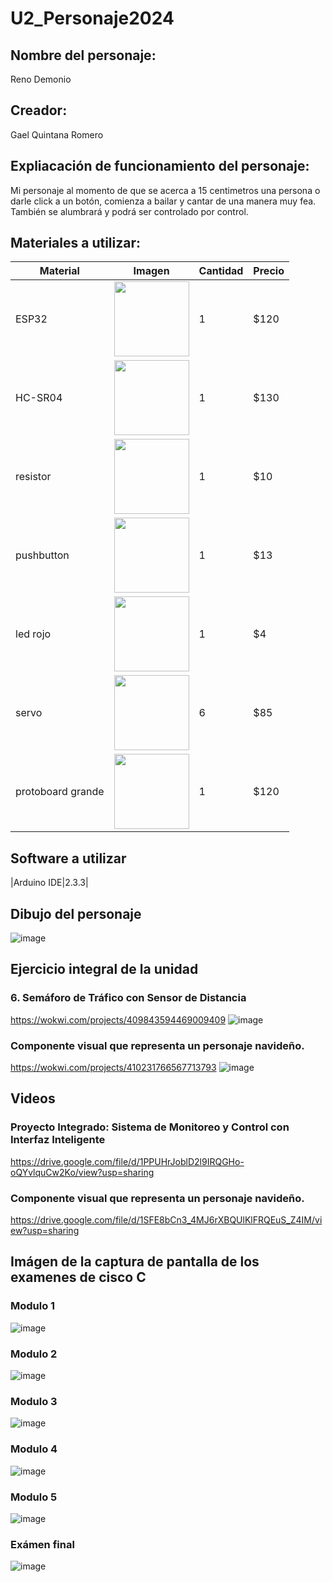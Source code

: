 # U2_Personaje2024

## Nombre del personaje:
Reno Demonio

## Creador:
Gael Quintana Romero

## Expliacación de funcionamiento del personaje:
Mi personaje al momento de que se acerca a 15 centimetros una persona o darle click
a un botón, comienza a bailar y cantar de una manera muy fea. También se alumbrará
y podrá ser controlado por control.

## Materiales a utilizar:
|Material | Imagen | Cantidad |Precio |
|--|--|--|--|
|ESP32|<img src="https://github.com/user-attachments/assets/32e36f85-9e75-4b46-9af0-002f56633eb7" width="120"/>|1|$120|
|HC-SR04|<img src="https://github.com/user-attachments/assets/f0885ad1-58f5-431d-828b-bf01f25ffe03" width="120"/>|1|$130|
|resistor|<img src="https://t4.ftcdn.net/jpg/04/73/82/57/240_F_473825773_OiLPUCkSbAoqGorPItlt1vFfFjQ6d17L.jpg" width="120"/>|1|$10|
|pushbutton|<img src="https://t3.ftcdn.net/jpg/04/95/72/04/240_F_495720441_S0uIc7L1vvUTqWQnqIJZHBokvHtFyS4L.jpg" width="120"/>|1|$13|
|led rojo|<img src="https://github.com/user-attachments/assets/027b6a09-e34e-4a64-9511-fafcfd2e18b9" width="120"/>|1|$4|
|servo|<img src="https://encrypted-tbn0.gstatic.com/images?q=tbn:ANd9GcSd908SDGIXabv-SGn59d_NTyctDRPRFS25aA&s" width="120"/>|6|$85|
|protoboard grande|<img src="https://encrypted-tbn0.gstatic.com/images?q=tbn:ANd9GcRJi0BY79hKELEZ3UaUURLQiRhyzIRAn0c6FQ&s" width="120"/>|1|$120|

## Software a utilizar
|Arduino IDE|2.3.3|
## Dibujo del personaje
![image](https://github.com/user-attachments/assets/e2b659b6-e021-4cf7-8797-039d2e0f24f9)

## Ejercicio integral de la unidad
### 6. Semáforo de Tráfico con Sensor de Distancia
https://wokwi.com/projects/409843594469009409
![image](https://github.com/user-attachments/assets/7cdb1d26-2811-48f0-84f6-b09108106fdc)

### Componente visual que representa un personaje navideño.
https://wokwi.com/projects/410231766567713793
![image](https://github.com/user-attachments/assets/373dedb0-c671-4c28-a165-3a2ea2561495)

## Videos
### Proyecto Integrado: Sistema de Monitoreo y Control con Interfaz Inteligente
https://drive.google.com/file/d/1PPUHrJoblD2l9IRQGHo-oQYvlquCw2Ko/view?usp=sharing
### Componente visual que representa un personaje navideño.
https://drive.google.com/file/d/1SFE8bCn3_4MJ6rXBQUlKlFRQEuS_Z4IM/view?usp=sharing

## Imágen de la captura de pantalla de los examenes de cisco C
### Modulo 1
![image](https://github.com/user-attachments/assets/8eb709b4-9eed-48b5-b1b0-8d1e88a135e8)
### Modulo 2
![image](https://github.com/user-attachments/assets/82cce452-57e8-428b-bea5-d99c4cb4e7dc)
### Modulo 3
![image](https://github.com/user-attachments/assets/656958a0-2446-460b-8fc5-9cedb17fae64)
### Modulo 4
![image](https://github.com/user-attachments/assets/0b0f2f08-e9d8-4cba-a254-86b1a6818bc8)
### Modulo 5
![image](https://github.com/user-attachments/assets/293373b4-0eee-48f1-a8ac-c5cbaa0d64c4)
### Exámen final
![image](https://github.com/user-attachments/assets/09eae099-a483-4053-a4d5-990a611960fc)

